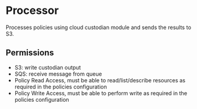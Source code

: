 # Processor

Processes policies using cloud custodian module and sends the results to S3.

## Permissions

- S3: write custodian output
- SQS: receive message from queue
- Policy Read Access, must be able to read/list/describe resources as required in the policies configuration
- Policy Write Access, must be able to perform write as required in the policies configuration